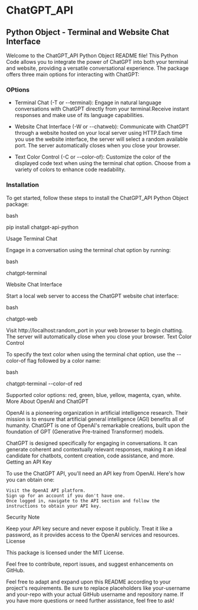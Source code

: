 # ChatGPT_API 
## Python Object - Terminal and Website Chat Interface

Welcome to the ChatGPT_API Python Object README file! This Python Code  allows you to integrate the power of ChatGPT into both your terminal and website, providing a versatile conversational experience. The package offers three main options for interacting with ChatGPT:

### OPtions
  * Terminal Chat (-T or --terminal): Engage in natural language conversations with ChatGPT directly from your terminal.Receive instant responses and make use of its language capabilities.

 * Website Chat Interface (-W or --chatweb): Communicate with ChatGPT through a website hosted on your local server using HTTP.Each time you use the website interface, the server will select a random available port. The server automatically closes when you close your browser.

 * Text Color Control (-C or --color-of): Customize the color of the displayed code text when using the terminal chat option. Choose from a variety of colors to enhance code readability.

### Installation

To get started, follow these steps to install the ChatGPT_API Python Object package:

bash

pip install chatgpt-api-python

Usage
Terminal Chat

Engage in a conversation using the terminal chat option by running:

bash

chatgpt-terminal

Website Chat Interface

Start a local web server to access the ChatGPT website chat interface:

bash

chatgpt-web

Visit http://localhost:random_port in your web browser to begin chatting. The server will automatically close when you close your browser.
Text Color Control

To specify the text color when using the terminal chat option, use the --color-of flag followed by a color name:

bash

chatgpt-terminal --color-of red

Supported color options: red, green, blue, yellow, magenta, cyan, white.
More About OpenAI and ChatGPT

OpenAI is a pioneering organization in artificial intelligence research. Their mission is to ensure that artificial general intelligence (AGI) benefits all of humanity. ChatGPT is one of OpenAI's remarkable creations, built upon the foundation of GPT (Generative Pre-trained Transformer) models.

ChatGPT is designed specifically for engaging in conversations. It can generate coherent and contextually relevant responses, making it an ideal candidate for chatbots, content creation, code assistance, and more.
Getting an API Key

To use the ChatGPT API, you'll need an API key from OpenAI. Here's how you can obtain one:

    Visit the OpenAI API platform.
    Sign up for an account if you don't have one.
    Once logged in, navigate to the API section and follow the instructions to obtain your API key.

Security Note

Keep your API key secure and never expose it publicly. Treat it like a password, as it provides access to the OpenAI services and resources.
License

This package is licensed under the MIT License.

Feel free to contribute, report issues, and suggest enhancements on GitHub.

Feel free to adapt and expand upon this README according to your project's requirements. Be sure to replace placeholders like your-username and your-repo with your actual GitHub username and repository name. If you have more questions or need further assistance, feel free to ask!
